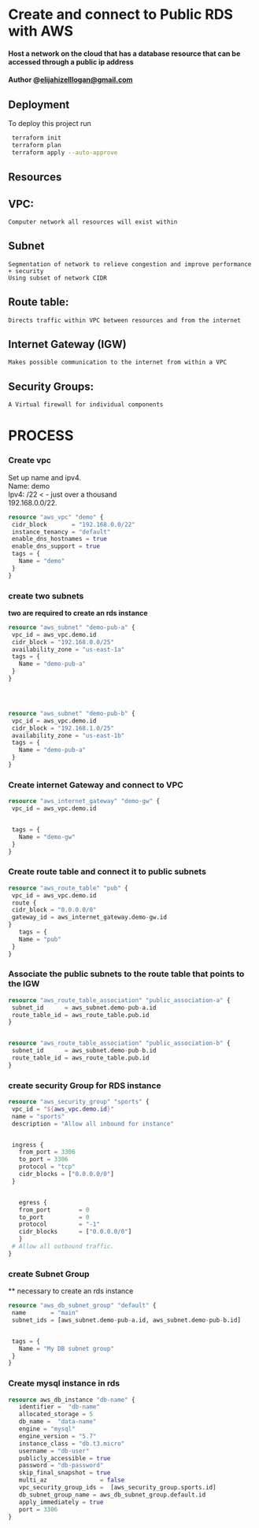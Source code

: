 
# Create and connect to Public RDS with AWS 



#### Host a network on the cloud that has a database resource that can be accessed through a public ip address
#### Author @elijahizelllogan@gmail.com



## Deployment

To deploy this project run

```bash
 terraform init 
 terraform plan 
 terraform apply --auto-approve
```


## Resources

## VPC: 

	Computer network all resources will exist within 
## Subnet 
	Segmentation of network to relieve congestion and improve performance + security
	Using subset of network CIDR 
## Route table:
	Directs traffic within VPC between resources and from the internet 

## Internet Gateway (IGW) 
	Makes possible communication to the internet from within a VPC 

## Security Groups:
	A Virtual firewall for individual components  

# PROCESS 
	

### Create vpc 
Set up name and ipv4.   
Name: demo   
Ipv4: /22    < - just over a thousand   
192.168.0.0/22. 

```terraform
resource "aws_vpc" "demo" {
 cidr_block       = "192.168.0.0/22"
 instance_tenancy = "default"
 enable_dns_hostnames = true
 enable_dns_support = true
 tags = {
   Name = "demo"
 }
}
```

### create two subnets 
**two are required to create an rds instance**

```terraform
resource "aws_subnet" "demo-pub-a" {
 vpc_id = aws_vpc.demo.id
 cidr_block = "192.168.0.0/25"
 availability_zone = "us-east-1a"
 tags = {
   Name = "demo-pub-a"
 }
}




resource "aws_subnet" "demo-pub-b" {
 vpc_id = aws_vpc.demo.id
 cidr_block = "192.168.1.0/25"
 availability_zone = "us-east-1b"
 tags = {
   Name = "demo-pub-a"
 }
}
```


### Create internet Gateway and connect to VPC

```terraform
resource "aws_internet_gateway" "demo-gw" {
 vpc_id = aws_vpc.demo.id


 tags = {
   Name = "demo-gw"
 }
}
```
### Create route table and connect it to public subnets 

```terraform
resource "aws_route_table" "pub" {
 vpc_id = aws_vpc.demo.id
 route {
 cidr_block = "0.0.0.0/0"
 gateway_id = aws_internet_gateway.demo-gw.id
}
   tags = {
   Name = "pub"
 }
}
```

### Associate the public subnets to  the route table that points to the IGW 

```terraform
resource "aws_route_table_association" "public_association-a" {
 subnet_id      = aws_subnet.demo-pub-a.id
 route_table_id = aws_route_table.pub.id
}


resource "aws_route_table_association" "public_association-b" {
 subnet_id      = aws_subnet.demo-pub-b.id
 route_table_id = aws_route_table.pub.id
}
```

### create security Group for RDS instance

```terraform
resource "aws_security_group" "sports" {
 vpc_id = "${aws_vpc.demo.id}"
 name = "sports"
 description = "Allow all inbound for instance"


 ingress {
   from_port = 3306
   to_port = 3306
   protocol = "tcp"
   cidr_blocks = ["0.0.0.0/0"]
 }


   egress {
   from_port        = 0
   to_port          = 0
   protocol         = "-1"
   cidr_blocks      = ["0.0.0.0/0"]
   }
 # Allow all outbound traffic.
}

```


### create Subnet Group
** necessary to create an rds instance



```terraform
resource "aws_db_subnet_group" "default" {
 name       = "main"
 subnet_ids = [aws_subnet.demo-pub-a.id, aws_subnet.demo-pub-b.id]


 tags = {
   Name = "My DB subnet group"
 }
}
```

### Create  mysql instance in rds 


```terraform
resource aws_db_instance "db-name" {
   identifier =  "db-name"
   allocated_storage = 5
   db_name =  "data-name"
   engine = "mysql"
   engine_version = "5.7"
   instance_class = "db.t3.micro"
   username = "db-user"
   publicly_accessible = true
   password = "db-password"
   skip_final_snapshot = true
   multi_az               = false
   vpc_security_group_ids =  [aws_security_group.sports.id]
   db_subnet_group_name = aws_db_subnet_group.default.id
   apply_immediately = true
   port = 3306
}

```